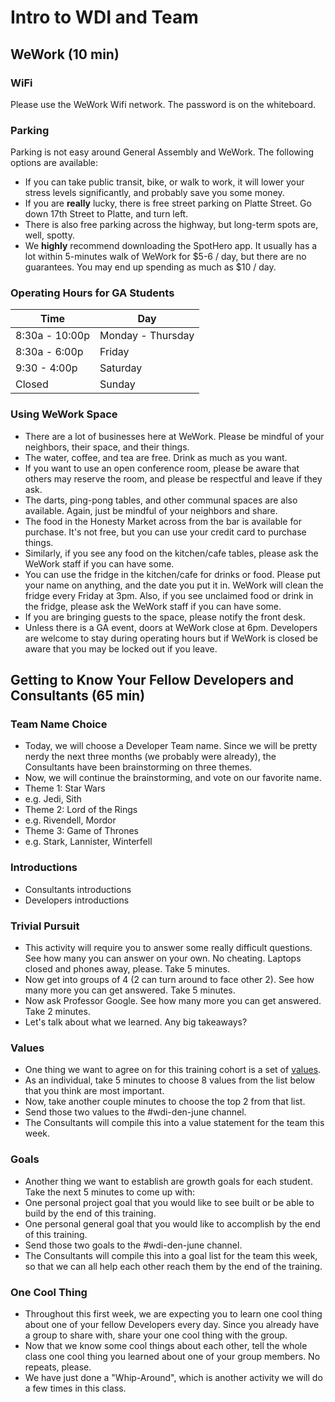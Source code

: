 # Intro to WDI and Team

## WeWork (10 min)

### WiFi

Please use the WeWork Wifi network. The password is on the whiteboard.

### Parking

Parking is not easy around General Assembly and WeWork. The following options are available:
- If you can take public transit, bike, or walk to work, it will lower your stress levels significantly, and probably save you some money.
- If you are **really** lucky, there is free street parking on Platte Street. Go down 17th Street to Platte, and turn left.
- There is also free parking across the highway, but long-term spots are, well, spotty.
- We **highly** recommend downloading the SpotHero app.  It usually has a lot within 5-minutes walk of WeWork for $5-6 / day, but there are no guarantees.  You may end up spending as much as $10 / day.

### Operating Hours for GA Students
Time | Day
---- | ---
8:30a - 10:00p | Monday - Thursday
8:30a - 6:00p | Friday 
9:30 - 4:00p | Saturday
Closed | Sunday 

### Using WeWork Space

- There are a lot of businesses here at WeWork. Please be mindful of your neighbors, their space, and their things.
- The water, coffee, and tea are free. Drink as much as you want.
- If you want to use an open conference room, please be aware that others may reserve the room, and please be respectful and leave if they ask.
- The darts, ping-pong tables, and other communal spaces are also available. Again, just be mindful of your neighbors and share.
- The food in the Honesty Market across from the bar is available for purchase. It's not free, but you can use your credit card to purchase things.
- Similarly, if you see any food on the kitchen/cafe tables, please ask the WeWork staff if you can have some.
- You can use the fridge in the kitchen/cafe for drinks or food. Please put your name on anything, and the date you put it in. WeWork will clean the fridge every Friday at 3pm. Also, if you see unclaimed food or drink in the fridge, please ask the WeWork staff if you can have some.
- If you are bringing guests to the space, please notify the front desk.
- Unless there is a GA event, doors at WeWork close at 6pm. Developers are welcome to stay during operating hours but if WeWork is closed be aware that you may be locked out if you leave.

## Getting to Know Your Fellow Developers and Consultants (65 min)

### Team Name Choice

 - Today, we will choose a Developer Team name.  Since we will be pretty nerdy the next three months (we probably were already), the Consultants have been brainstorming on three themes.
 - Now, we will continue the brainstorming, and vote on our favorite name.
 - Theme 1: Star Wars
  - e.g. Jedi, Sith
 - Theme 2: Lord of the Rings
  - e.g. Rivendell, Mordor
 - Theme 3: Game of Thrones
  - e.g. Stark, Lannister, Winterfell

### Introductions

 - Consultants introductions
 - Developers introductions
 
### Trivial Pursuit

 - This activity will require you to answer some really difficult questions.  See how many you can answer on your own. No cheating.  Laptops closed and phones away, please.  Take 5 minutes.
 - Now get into groups of 4 (2 can turn around to face other 2).  See how many more you can get answered.  Take 5 minutes.
 - Now ask Professor Google.  See how many more you can get answered.  Take 2 minutes.
 - Let's talk about what we learned.  Any big takeaways?

### Values

 - One thing we want to agree on for this training cohort is a set of [values](https://docs.google.com/a/generalassemb.ly/document/d/19HTNU4GXmpMxteoP7_rEpTKeczXnPYzwSt9XDdLFpF4/edit?usp=sharing).
  - As an individual, take 5 minutes to choose 8 values from the list below that you think are most important.
  - Now, take another couple minutes to choose the top 2 from that list.
  - Send those two values to the #wdi-den-june channel.
  - The Consultants will compile this into a value statement for the team this week.

### Goals
 - Another thing we want to establish are growth goals for each student.  Take the next 5 minutes to come up with:
  - One personal project goal that you would like to see built or be able to build by the end of this training.
  - One personal general goal that you would like to accomplish by the end of this training.
  - Send those two goals to the #wdi-den-june channel.
  - The Consultants will compile this into a goal list for the team this week, so that we can all help each other reach them by the end of the training.

### One Cool Thing

 - Throughout this first week, we are expecting you to learn one cool thing about one of your fellow Developers every day.  Since you already have a group to share with, share your one cool thing with the group.
 - Now that we know some cool things about each other, tell the whole class one cool thing you learned about one of your group members.  No repeats, please.
 - We have just done a "Whip-Around", which is another activity we will do a few times in this class.
